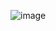 ![image](https://github.com/Gala05/Loadqa-hw-website/assets/122028222/804385b8-1af3-416e-92a5-53cb9bc5517b)

